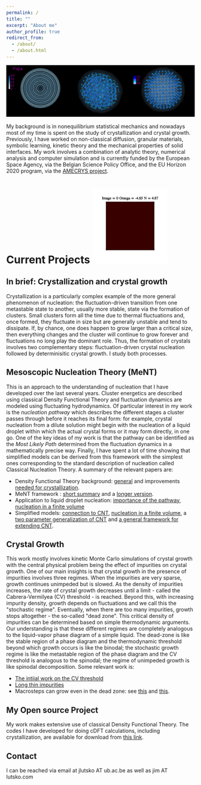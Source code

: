 ```yaml
---
permalink: /
title: ""
excerpt: "About me"
author_profile: true
redirect_from: 
  - /about/
  - /about.html
---
```


[<img src='/images/liq_glass_crys_T04_1.png'>](/portfolio/portfolio-1)

My background is in nonequilibrium statistical mechanics and nowadays most of my time is spent on the study of crystallization and crystal growth. Previously, I have worked on non-classical diffusion, granular materials, symbolic learning, kinetic theory and the mechanical properties of solid interfaces. My work involves a combination of analytic theory, numerical analysis and computer simulation and is currently funded by the European Space Agency, via the Belgian Science Policy Office, and the EU Horizon 2020 program, via the [AMECRYS project](http://www.amecrys-project.eu). 





# Current Projects  <img src='/images/smaller.gif'> 

## In brief: Crystallization and crystal growth
Crystallization is a particularly complex example of the more general phenomenon of nucleation: the fluctuation-driven transition from one metastable state to another, usually more stable, state via the formation of clusters. Small clusters form all the time due to thermal fluctuations and, once formed, they fluctuate in size but are generally unstable and tend to dissipate. If, by chance, one does happen to grow larger than a critical size,  then everything changes and the cluster will continue to grow forever and fluctuations no long play the dominant role. Thus, the formation of crystals involves two complementary steps: fluctuation-driven crystal nucleation followed by determinisitic crystal growth. I study both processes.

## Mesoscopic Nucleation Theory (MeNT)
This is an approach to the understanding of nucleation that I have developed over the last several years. Cluster energetics are described using classical Density Functional Theory and fluctuation dynamics are modeled using fluctuating hydrodynamics. Of particular interest in my work is the _nucleation pathway_ which describes the different stages a cluster passes through before it reaches its final form: for example, crystal nucleation from a dilute solution might begin with the nucleation of a liquid droplet within which the actual crystal forms or it may form directly, in one go. One of the key ideas of my work is that the pathway can be identified as the _Most Likely Path_ determined from the fluctuation dynamics in a mathematically precise way. Finally, I have spent a lot of time showing that simplified models can be derived from this framework with the simplest ones corresponding to the standard description of nucleation called Classical Nucleation Theory. A summary of the relevant papers are:
* Density Functional Theory background: [general](/publication/00076) and improvements [needed for crystallization](/publication/107).
* MeNT framework : [short summary](/publication/00083) and a [longer version](/publication/00084).
* Application to liquid droplet nucleation: [importance of the pathway](/publication/00087), [nucleation in a finite volume](/publication/00086)
* Simplified models: [connection to CNT](/publication/00091), [nucleation in a finite volume](/publication/00098), a [two parameter generalization of CNT](/publication/00099) and [a general framework for extending CNT](/publication/106).

## Crystal Growth
This work mostly involves kinetic Monte Carlo simulations of crystal growth with the central physical problem being the effect of impurities on crystal growth. One of our main insights is that crystal growth in the presence of impurities involves three regimes. When the impurities are very sparse, growth continues unimpeded but is slowed. As the density of impurities increases, the rate of crystal growth decreases until a limit - called the Cabrera-Vermilyea (CV) threshold  - is reached. Beyond this, with increasing impurity density, growth depends on fluctuations and we call this the "stochastic regime". Eventually, when there are too many impurities, growth stops altogether - the so-called "dead zone". This critical density of impurities can be determined based on simple thermodynamic arguments. Our understanding is that these different regimes are completely analogous to the liquid-vapor phase diagram of a simple liquid. The dead-zone is like the stable region of a phase diagram and the thermodynamic threshold beyond which growth occurs is like the binodal; the stochastic growth regime is like the metastable region of the phase diagram and the CV threshold is analogous to the spinodal; the regime of unimpeded growth is like spinodal decomposition. Some relevant work is:
* [The intiial work on the CV threshold](/publication/00094)
* [Long thin impurities](/publication/00097)
* Macrosteps can grow even in the dead zone: see [this](/publication/102) and [this](/publication/110).


## My Open source Project
My work makes extensive use of classical Density Functional Theory. The codes I have developed for doing cDFT calculations, including crystallization, are available for download from [this link](https://jimlutsko.github.io/classicalDFT). 



Contact
------------
I can be reached via email at jlutsko AT ub.ac.be as well as jim AT lutsko.com
